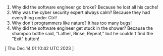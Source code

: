  
1. Why did the software engineer go broke? Because he lost all his cache!
2. Why was the cyber security expert always calm? Because they had everything under Ctrl!
3. Why don't programmers like nature? It has too many bugs!
4. Why did the software engineer get stuck in the shower? Because the shampoo bottle said, "Lather, Rinse, Repeat," but he couldn't find the "Exit" button!
 
[ 
Thu Dec 14 01:10:42 UTC 2023
 ]
